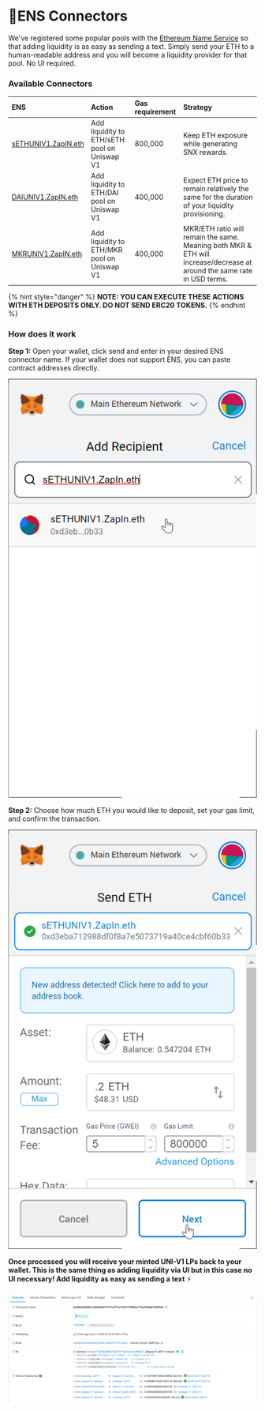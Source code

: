# 🔌ENS Connectors

We've registered some popular pools with the [Ethereum Name Service](https://ens.domains/) so that adding liquidity is as easy as sending a text. Simply send your ETH to a human-readable address and you will become a liquidity provider for that pool. No UI required.

### **Available Connectors**

| ENS | Action | Gas requirement | Strategy |
| :--- | :--- | :--- | :--- |
| [sETHUNIV1.ZapIN.eth](https://etherscan.io/address/0xd3eba712988df0f8a7e5073719a40ce4cbf60b33) | Add liquidity to ETH/sETH pool on Uniswap V1 | 800,000 | Keep ETH exposure while generating SNX rewards. |
| [DAIUNIV1.ZapIN.eth](https://etherscan.io/address/daiuniv1.zapin.eth) | Add liquidity to ETH/DAI pool on Uniswap V1 | 400,000 | Expect ETH price to remain relatively the same for the duration of your liquidity provisioning. |
| [MKRUNIV1.ZapIN.eth](https://etherscan.io/address/mkruniv1.zapin.eth) | Add liquidity to ETH/MKR pool on Uniswap V1 | 400,000 | MKR/ETH ratio will remain the same. Meaning both MKR & ETH will increase/decrease at around the same rate in USD terms.  |

{% hint style="danger" %}
**NOTE: YOU CAN EXECUTE THESE ACTIONS WITH ETH DEPOSITS ONLY. DO NOT SEND ERC20 TOKENS.**
{% endhint %}

### How does it work

**Step 1:** Open your wallet, click send and enter in your desired ENS connector name. If your wallet does not support ENS, you can paste contract addresses directly.

![](../.gitbook/assets/my641u2la8.png)

**Step 2:** Choose how much ETH you would like to deposit, set your gas limit, and confirm the transaction.

![](../.gitbook/assets/ltvcuuxars.png)

**Once processed you will receive your minted UNI-V1 LPs back to your wallet. This is the same thing as adding liquidity via UI but in this case no UI necessary! Add liquidity as easy as sending a text** ⚡️

![](../.gitbook/assets/chrome_tb5de4le7c.png)

